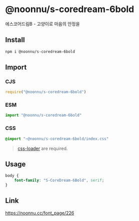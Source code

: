 # @noonnu/s-coredream-6bold
에스코어드림B - 고양이로 마음의 안정을

## Install
```sh
npm i @noonnu/s-coredream-6bold
```
## Import
### CJS
```js
require("@noonnu/s-coredream-6bold")
```
### ESM
```js
import "@noonnu/s-coredream-6bold"
```
### CSS 
```css
@import "~@noonnu/s-coredream-6bold/index.css"
```
> [css-loader](https://github.com/webpack-contrib/css-loader) are required.

## Usage
```css
body {
    font-family: "S-CoreDream-6Bold", serif;
}
```

## Link
https://noonnu.cc/font_page/226